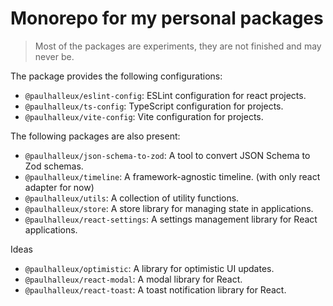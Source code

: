 # Monorepo for my personal packages

> Most of the packages are experiments, they are not finished and may never be.

The package provides the following configurations:
- `@paulhalleux/eslint-config`: ESLint configuration for react projects.
- `@paulhalleux/ts-config`: TypeScript configuration for projects.
- `@paulhalleux/vite-config`: Vite configuration for projects.

The following packages are also present:
- `@paulhalleux/json-schema-to-zod`: A tool to convert JSON Schema to Zod schemas.
- `@paulhalleux/timeline`: A framework-agnostic timeline. (with only react adapter for now)
- `@paulhalleux/utils`: A collection of utility functions.
- `@paulhalleux/store`: A store library for managing state in applications.
- `@paulhalleux/react-settings`: A settings management library for React applications.

Ideas
- `@paulhalleux/optimistic`: A library for optimistic UI updates.
- `@paulhalleux/react-modal`: A modal library for React.
- `@paulhalleux/react-toast`: A toast notification library for React.